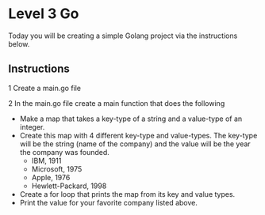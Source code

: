 # Level 3 Go

Today you will be creating a simple Golang project via the instructions below.

## Instructions

1 Create a main.go file 

2 In the main.go file create a main function that does the following
- Make a map that takes a key-type of a string and a value-type of an integer.
- Create this map with 4 different key-type and value-types. The key-type will be the string (name of the company) and the value will be the year the company was founded.
  - IBM, 1911
  - Microsoft, 1975
  - Apple, 1976
  - Hewlett-Packard, 1998
- Create a for loop that prints the map from its key and value types.
- Print the value for your favorite company listed above.